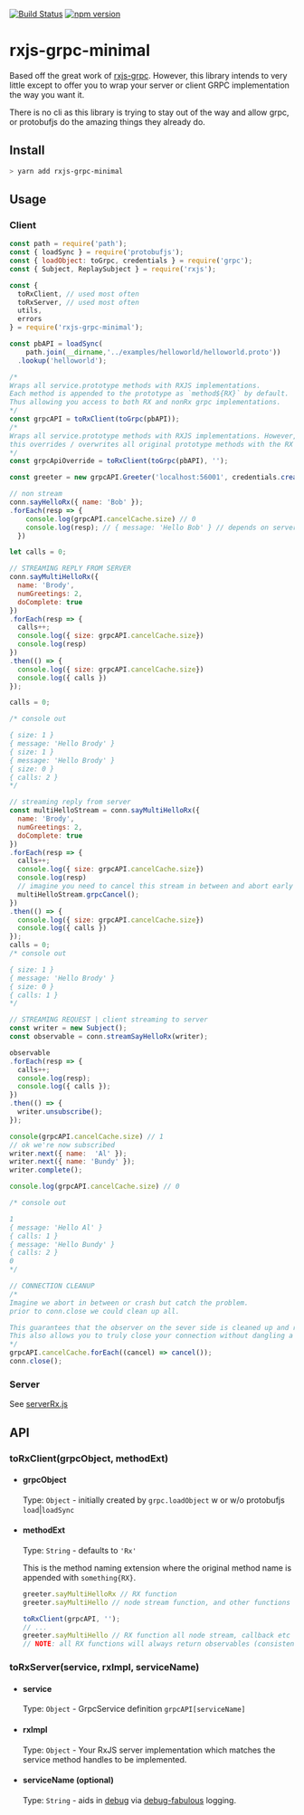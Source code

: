 [![Build Status](https://travis-ci.org/nmccready/rxjs-grpc-minimal.svg?branch=master)](https://travis-ci.org/nmccready/rxjs-grpc-minimal)
[![npm version](https://badge.fury.io/js/rxjs-grpc-minimal.svg)](https://badge.fury.io/js/rxjs-grpc-minimal)

# rxjs-grpc-minimal

Based off the great work of [rxjs-grpc](https://github.com/kondi/rxjs-grpc). However, this library intends to
very little except to offer you to wrap your server or client GRPC implementation the way you want it.

There is no cli as this library is trying to stay out of the way and allow grpc, or protobufjs do the amazing things they already do.

## Install

```bash
> yarn add rxjs-grpc-minimal
```

## Usage

### Client

```js
const path = require('path');
const { loadSync } = require('protobufjs');
const { loadObject: toGrpc, credentials } = require('grpc');
const { Subject, ReplaySubject } = require('rxjs');

const {
  toRxClient, // used most often
  toRxServer, // used most often
  utils,
  errors
} = require('rxjs-grpc-minimal');

const pbAPI = loadSync(
    path.join(__dirname,'../examples/helloworld/helloworld.proto'))
  .lookup('helloworld');

/*
Wraps all service.prototype methods with RXJS implementations.
Each method is appended to the prototype as `method${RX}` by default.
Thus allowing you access to both RX and nonRx grpc implementations.
*/
const grpcAPI = toRxClient(toGrpc(pbAPI));
/*
Wraps all service.prototype methods with RXJS implementations. However,
this overrides / overwrites all original prototype methods with the RX impl.
*/
const grpcApiOverride = toRxClient(toGrpc(pbAPI), '');

const greeter = new grpcAPI.Greeter('localhost:56001', credentials.createInsecure());

// non stream
conn.sayHelloRx({ name: 'Bob' });
.forEach(resp => {
    console.log(grpcAPI.cancelCache.size) // 0
    console.log(resp); // { message: 'Hello Bob' } // depends on server
  })

let calls = 0;

// STREAMING REPLY FROM SERVER
conn.sayMultiHelloRx({
  name: 'Brody',
  numGreetings: 2,
  doComplete: true
})
.forEach(resp => {
  calls++;
  console.log({ size: grpcAPI.cancelCache.size})
  console.log(resp)
})
.then(() => {
  console.log({ size: grpcAPI.cancelCache.size})
  console.log({ calls })
});

calls = 0;

/* console out

{ size: 1 }
{ message: 'Hello Brody' }
{ size: 1 }
{ message: 'Hello Brody' }
{ size: 0 }
{ calls: 2 }
*/

// streaming reply from server
const multiHelloStream = conn.sayMultiHelloRx({
  name: 'Brody',
  numGreetings: 2,
  doComplete: true
})
.forEach(resp => {
  calls++;
  console.log({ size: grpcAPI.cancelCache.size})
  console.log(resp)
  // imagine you need to cancel this stream in between and abort early
  multiHelloStream.grpcCancel();
})
.then(() => {
  console.log({ size: grpcAPI.cancelCache.size})
  console.log({ calls })
});
calls = 0;
/* console out

{ size: 1 }
{ message: 'Hello Brody' }
{ size: 0 }
{ calls: 1 }
*/

// STREAMING REQUEST | client streaming to server
const writer = new Subject();
const observable = conn.streamSayHelloRx(writer);

observable
.forEach(resp => {
  calls++;
  console.log(resp);
  console.log({ calls });
})
.then(() => {
  writer.unsubscribe();
});

console(grpcAPI.cancelCache.size) // 1
// ok we're now subscribed
writer.next({ name:  'Al' });
writer.next({ name: 'Bundy' });
writer.complete();

console.log(grpcAPI.cancelCache.size) // 0

/* console out

1
{ message: 'Hello Al' }
{ calls: 1 }
{ message: 'Hello Bundy' }
{ calls: 2 }
0
*/

// CONNECTION CLEANUP
/*
Imagine we abort in between or crash but catch the problem.
prior to conn.close we could clean up all.

This guarantees that the observer on the sever side is cleaned up and released.
This also allows you to truly close your connection without dangling a channel/subchannel.
*/
grpcAPI.cancelCache.forEach((cancel) => cancel());
conn.close();
```

### Server

See [serverRx.js](./examples/helloworld/impls/serverRx.js)

## API

### toRxClient(grpcObject, methodExt)

- #### grpcObject

  Type: `Object` - initially created by `grpc.loadObject` w or w/o protobufjs `load`|`loadSync`

- #### methodExt

  Type: `String` - defaults to `'Rx'`

  This is the method naming extension where the original method name is appended
  with `something{RX}`.

  ```js
  greeter.sayMultiHelloRx // RX function
  greeter.sayMultiHello // node stream function, and other functions could be callback, callback and steams

  toRxClient(grpcAPI, '');
  // ...
  greeter.sayMultiHello // RX function all node stream, callback etc hidden / wrapped
  // NOTE: all RX functions will always return observables (consistent!) .
  ```

### toRxServer(service, rxImpl, serviceName)

- #### service

  Type: `Object` - GrpcService definition `grpcAPI[serviceName]`

- #### rxImpl

  Type: `Object` - Your RxJS server implementation which matches the service method handles
  to be implemented.

- #### serviceName (optional)

  Type: `String` - aids in [debug](./debug.js) via [debug-fabulous](https://github.com/nmccready/debug-fabulous) logging.
